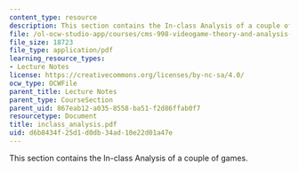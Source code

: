 ```yaml
---
content_type: resource
description: This section contains the In-class Analysis of a couple of games.
file: /ol-ocw-studio-app/courses/cms-998-videogame-theory-and-analysis-fall-2006/d6b8434f25d1d0db34ad10e22d01a47e_inclass_analysis.pdf
file_size: 18723
file_type: application/pdf
learning_resource_types:
- Lecture Notes
license: https://creativecommons.org/licenses/by-nc-sa/4.0/
ocw_type: OCWFile
parent_title: Lecture Notes
parent_type: CourseSection
parent_uid: 867eab12-a035-8558-ba51-f2d86ffab0f7
resourcetype: Document
title: inclass_analysis.pdf
uid: d6b8434f-25d1-d0db-34ad-10e22d01a47e
---
```

This section contains the In-class Analysis of a couple of games.